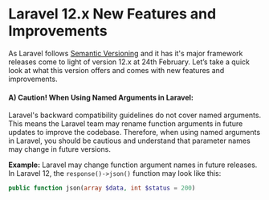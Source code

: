 # Laravel 12.x New Features and Improvements
As Laravel follows [Semantic Versioning](https://semver.org/) and it has it's major framework releases come to light of version 12.x at 24th February. Let’s take a quick look at what this version offers and comes with new features and improvements. 

#### A) Caution! When Using Named Arguments in Laravel:
Laravel's backward compatibility guidelines do not cover named arguments. This means the Laravel team may rename function arguments in future updates to improve the codebase. Therefore, when using named arguments in Laravel, you should be cautious and understand that parameter names may change in future versions.

**Example:**
Laravel may change function argument names in future releases.  
In Laravel 12, the `response()->json()` function may look like this:
```php
public function json(array $data, int $status = 200)




